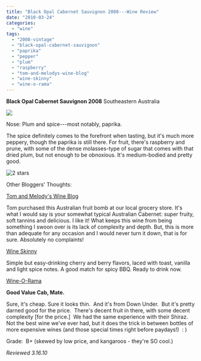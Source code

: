 ```yaml
---
title: "Black Opal Cabernet Sauvignon 2008---Wine Review"
date: "2010-03-24"
categories:
  - "wine"
tags:
  - "2008-vintage"
  - "black-opal-cabernet-sauvignon"
  - "paprika"
  - "pepper"
  - "plum"
  - "raspberry"
  - "tom-and-melodys-wine-blog"
  - "wine-skinny"
  - "wine-o-rama"
---
```


**Black Opal Cabernet Sauvignon 2008** Southeastern Australia

![](http://www.rebeccagomezfarrell.com/gourmez/photos/blackopal.jpg)

Nose: Plum and spice---most notably, paprika.

The spice definitely comes to the forefront when tasting, but it's much more peppery, though the paprika is still there. For fruit, there's raspberry and prune, with some of the dense molasses-type of sugar that comes with that dried plum, but not enough to be obnoxious. It's medium-bodied and pretty good.




<div class="caption">

![2 stars](http://www.rebeccagomezfarrell.com/wp-content/uploads/2009/02/rating_chicken11.gif "rating_chicken11")</div>
  Other Bloggers' Thoughts:

[Tom and Melody's Wine Blog](http://tomandmelodywine.com/2010/01/13/black-opal-cabernet-sauvignon-2008/)

Tom purchased this Australian fruit bomb at our local grocery store. It's what I would say is your somewhat typical Australian Cabernet: super fruity, soft tannins and delicious. I like it! What keeps this wine from being something I swoon over is its lack of complexity and depth. But, this is more than adequate for any occasion and I would never turn it down, that is for sure. Absolutely no complaints!

[Wine Skinny](http://www.wineskinny.com/2009/10/18/bargain-wines-for-your-halloween-party/)

Simple but easy-drinking cherry and berry flavors, laced with toast, vanilla and light spice notes. A good match for spicy BBQ. Ready to drink now.

[Wine-O-Rama](http://robertmiller.org/wordpress/?p=638)

**Good Value Cab, Mate.**

Sure, it's cheap. Sure it looks thin.  And it's from Down Under.  But it's pretty darned good for the price.  There's decent fruit in there, with some decent complexity \[for the price.\]  We had the same experience with their Shiraz.  Not the best wine we've ever had, but it does the trick in between bottles of more expensive wines (and those special times right before paydays!)  : )

Grade:  B+ (skewed by low price, and kangaroos - they're SO cool.)

_Reviewed 3.16.10_
